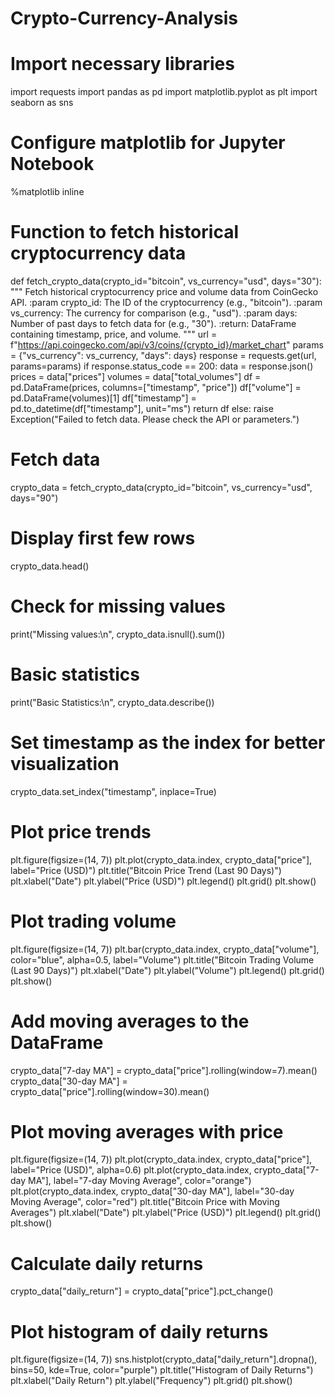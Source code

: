 # Crypto-Currency-Analysis
# Import necessary libraries
import requests
import pandas as pd
import matplotlib.pyplot as plt
import seaborn as sns

# Configure matplotlib for Jupyter Notebook
%matplotlib inline

# Function to fetch historical cryptocurrency data
def fetch_crypto_data(crypto_id="bitcoin", vs_currency="usd", days="30"):
    """
    Fetch historical cryptocurrency price and volume data from CoinGecko API.
    :param crypto_id: The ID of the cryptocurrency (e.g., "bitcoin").
    :param vs_currency: The currency for comparison (e.g., "usd").
    :param days: Number of past days to fetch data for (e.g., "30").
    :return: DataFrame containing timestamp, price, and volume.
    """
    url = f"https://api.coingecko.com/api/v3/coins/{crypto_id}/market_chart"
    params = {"vs_currency": vs_currency, "days": days}
    response = requests.get(url, params=params)
    if response.status_code == 200:
        data = response.json()
        prices = data["prices"]
        volumes = data["total_volumes"]
        df = pd.DataFrame(prices, columns=["timestamp", "price"])
        df["volume"] = pd.DataFrame(volumes)[1]
        df["timestamp"] = pd.to_datetime(df["timestamp"], unit="ms")
        return df
    else:
        raise Exception("Failed to fetch data. Please check the API or parameters.")

# Fetch data
crypto_data = fetch_crypto_data(crypto_id="bitcoin", vs_currency="usd", days="90")

# Display first few rows
crypto_data.head()
# Check for missing values
print("Missing values:\n", crypto_data.isnull().sum())

# Basic statistics
print("Basic Statistics:\n", crypto_data.describe())

# Set timestamp as the index for better visualization
crypto_data.set_index("timestamp", inplace=True)
# Plot price trends
plt.figure(figsize=(14, 7))
plt.plot(crypto_data.index, crypto_data["price"], label="Price (USD)")
plt.title("Bitcoin Price Trend (Last 90 Days)")
plt.xlabel("Date")
plt.ylabel("Price (USD)")
plt.legend()
plt.grid()
plt.show()
# Plot trading volume
plt.figure(figsize=(14, 7))
plt.bar(crypto_data.index, crypto_data["volume"], color="blue", alpha=0.5, label="Volume")
plt.title("Bitcoin Trading Volume (Last 90 Days)")
plt.xlabel("Date")
plt.ylabel("Volume")
plt.legend()
plt.grid()
plt.show()
# Add moving averages to the DataFrame
crypto_data["7-day MA"] = crypto_data["price"].rolling(window=7).mean()
crypto_data["30-day MA"] = crypto_data["price"].rolling(window=30).mean()

# Plot moving averages with price
plt.figure(figsize=(14, 7))
plt.plot(crypto_data.index, crypto_data["price"], label="Price (USD)", alpha=0.6)
plt.plot(crypto_data.index, crypto_data["7-day MA"], label="7-day Moving Average", color="orange")
plt.plot(crypto_data.index, crypto_data["30-day MA"], label="30-day Moving Average", color="red")
plt.title("Bitcoin Price with Moving Averages")
plt.xlabel("Date")
plt.ylabel("Price (USD)")
plt.legend()
plt.grid()
plt.show()
# Calculate daily returns
crypto_data["daily_return"] = crypto_data["price"].pct_change()
# Plot histogram of daily returns
plt.figure(figsize=(14, 7))
sns.histplot(crypto_data["daily_return"].dropna(), bins=50, kde=True, color="purple")
plt.title("Histogram of Daily Returns")
plt.xlabel("Daily Return")
plt.ylabel("Frequency")
plt.grid()
plt.show()

